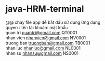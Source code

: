 # java-HRM-terminal
@@ chay file app để bắt đầu sử dụng ứng dụng <br>
quyen : tên tài khoản: mật khẩu <br>
quan tri	quantri@gmail.com	QT0001<br>
nhan vien	nhanvien@gmail.com	NV0001<br>
truong ban	truongban@gmail.com	TB0001<br>
nhan luc	nhanluc@gmail.com	NL0001<br>
nhan su	nhansu@gmail.com	NS0001<br>

